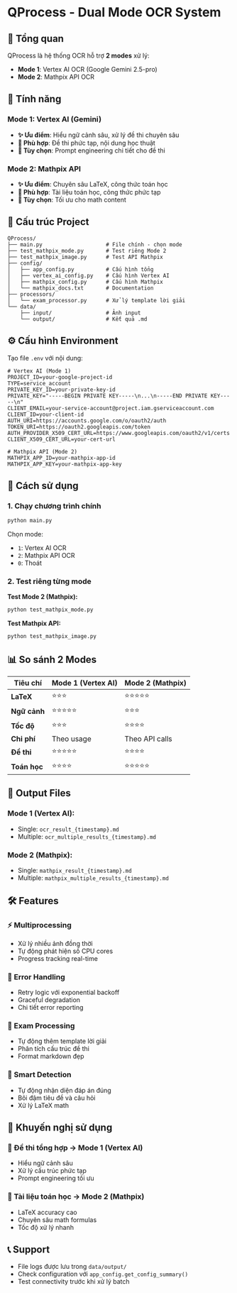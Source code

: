 # QProcess - Dual Mode OCR System

## 🎯 Tổng quan

QProcess là hệ thống OCR hỗ trợ **2 modes** xử lý:
- **Mode 1**: Vertex AI OCR (Google Gemini 2.5-pro)
- **Mode 2**: Mathpix API OCR

## 🚀 Tính năng

### Mode 1: Vertex AI (Gemini)
- **✨ Ưu điểm**: Hiểu ngữ cảnh sâu, xử lý đề thi chuyên sâu
- **🎯 Phù hợp**: Đề thi phức tạp, nội dung học thuật
- **🔧 Tùy chọn**: Prompt engineering chi tiết cho đề thi

### Mode 2: Mathpix API  
- **✨ Ưu điểm**: Chuyên sâu LaTeX, công thức toán học
- **🎯 Phù hợp**: Tài liệu toán học, công thức phức tạp
- **🔧 Tùy chọn**: Tối ưu cho math content

## 📁 Cấu trúc Project

```
QProcess/
├── main.py                    # File chính - chọn mode
├── test_mathpix_mode.py       # Test riêng Mode 2
├── test_mathpix_image.py      # Test API Mathpix
├── config/
│   ├── app_config.py          # Cấu hình tổng
│   ├── vertex_ai_config.py    # Cấu hình Vertex AI
│   ├── mathpix_config.py      # Cấu hình Mathpix
│   └── mathpix_docs.txt       # Documentation
├── processors/
│   └── exam_processor.py      # Xử lý template lời giải
└── data/
    ├── input/                 # Ảnh input
    └── output/                # Kết quả .md
```

## ⚙️ Cấu hình Environment

Tạo file `.env` với nội dung:

```env
# Vertex AI (Mode 1)
PROJECT_ID=your-google-project-id
TYPE=service_account
PRIVATE_KEY_ID=your-private-key-id
PRIVATE_KEY="-----BEGIN PRIVATE KEY-----\n...\n-----END PRIVATE KEY-----\n"
CLIENT_EMAIL=your-service-account@project.iam.gserviceaccount.com
CLIENT_ID=your-client-id
AUTH_URI=https://accounts.google.com/o/oauth2/auth
TOKEN_URI=https://oauth2.googleapis.com/token
AUTH_PROVIDER_X509_CERT_URL=https://www.googleapis.com/oauth2/v1/certs
CLIENT_X509_CERT_URL=your-cert-url

# Mathpix API (Mode 2)
MATHPIX_APP_ID=your-mathpix-app-id
MATHPIX_APP_KEY=your-mathpix-app-key
```

## 🔧 Cách sử dụng

### 1. Chạy chương trình chính
```bash
python main.py
```

Chọn mode:
- `1`: Vertex AI OCR
- `2`: Mathpix API OCR  
- `0`: Thoát

### 2. Test riêng từng mode

**Test Mode 2 (Mathpix):**
```bash
python test_mathpix_mode.py
```

**Test Mathpix API:**
```bash
python test_mathpix_image.py
```

## 📊 So sánh 2 Modes

| Tiêu chí | Mode 1 (Vertex AI) | Mode 2 (Mathpix) |
|----------|-------------------|------------------|
| **LaTeX** | ⭐⭐⭐ | ⭐⭐⭐⭐⭐ |
| **Ngữ cảnh** | ⭐⭐⭐⭐⭐ | ⭐⭐⭐ |
| **Tốc độ** | ⭐⭐⭐ | ⭐⭐⭐⭐ |
| **Chi phí** | Theo usage | Theo API calls |
| **Đề thi** | ⭐⭐⭐⭐⭐ | ⭐⭐⭐⭐ |
| **Toán học** | ⭐⭐⭐⭐ | ⭐⭐⭐⭐⭐ |

## 📄 Output Files

### Mode 1 (Vertex AI):
- Single: `ocr_result_{timestamp}.md`
- Multiple: `ocr_multiple_results_{timestamp}.md`

### Mode 2 (Mathpix):
- Single: `mathpix_result_{timestamp}.md`
- Multiple: `mathpix_multiple_results_{timestamp}.md`

## 🛠️ Features

### ⚡ Multiprocessing
- Xử lý nhiều ảnh đồng thời
- Tự động phát hiện số CPU cores
- Progress tracking real-time

### 🔄 Error Handling
- Retry logic với exponential backoff
- Graceful degradation
- Chi tiết error reporting

### 📝 Exam Processing
- Tự động thêm template lời giải
- Phân tích cấu trúc đề thi
- Format markdown đẹp

### 🎯 Smart Detection
- Tự động nhận diện đáp án đúng
- Bôi đậm tiêu đề và câu hỏi
- Xử lý LaTeX math

## 🚀 Khuyến nghị sử dụng

### 🥇 Đề thi tổng hợp → **Mode 1** (Vertex AI)
- Hiểu ngữ cảnh sâu
- Xử lý cấu trúc phức tạp
- Prompt engineering tối ưu

### 🥈 Tài liệu toán học → **Mode 2** (Mathpix)  
- LaTeX accuracy cao
- Chuyên sâu math formulas
- Tốc độ xử lý nhanh

## 📞 Support

- File logs được lưu trong `data/output/`
- Check configuration với `app_config.get_config_summary()`
- Test connectivity trước khi xử lý batch

